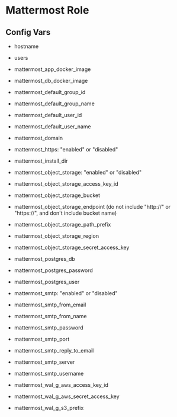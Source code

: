 # Mattermost Role

## Config Vars

- hostname
- users

- mattermost_app_docker_image
- mattermost_db_docker_image
- mattermost_default_group_id
- mattermost_default_group_name
- mattermost_default_user_id
- mattermost_default_user_name
- mattermost_domain
- mattermost_https: "enabled" or "disabled"
- mattermost_install_dir
- mattermost_object_storage: "enabled" or "disabled"
- mattermost_object_storage_access_key_id
- mattermost_object_storage_bucket
- mattermost_object_storage_endpoint (do not include "http://" or "https://", and don't include bucket name)
- mattermost_object_storage_path_prefix
- mattermost_object_storage_region
- mattermost_object_storage_secret_access_key
- mattermost_postgres_db
- mattermost_postgres_password
- mattermost_postgres_user
- mattermost_smtp: "enabled" or "disabled"
- mattermost_smtp_from_email
- mattermost_smtp_from_name
- mattermost_smtp_password
- mattermost_smtp_port
- mattermost_smtp_reply_to_email
- mattermost_smtp_server
- mattermost_smtp_username
- mattermost_wal_g_aws_access_key_id
- mattermost_wal_g_aws_secret_access_key
- mattermost_wal_g_s3_prefix